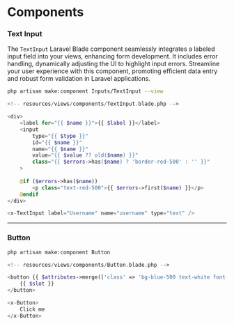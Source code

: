 # Components

### Text Input


The <code>TextInput</code> Laravel Blade component seamlessly integrates a labeled input field into your views, enhancing form development. It includes error handling, dynamically adjusting the UI to highlight input errors. Streamline your user experience with this component, promoting efficient data entry and robust form validation in Laravel applications.
```bash
php artisan make:component Inputs/TextInput --view
```
```php
<!-- resources/views/components/TextInput.blade.php -->

<div>
    <label for="{{ $name }}">{{ $label }}</label>
    <input 
        type="{{ $type }}" 
        id="{{ $name }}" 
        name="{{ $name }}" 
        value="{{ $value ?? old($name) }}" 
        class="{{ $errors->has($name) ? 'border-red-500' : '' }}"
    >
    
    @if ($errors->has($name))
        <p class="text-red-500">{{ $errors->first($name) }}</p>
    @endif
</div>
```
```php
<x-TextInput label="Username" name="username" type="text" />
```
---
### Button
```bash
php artisan make:component Button
```
```php
<!-- resources/views/components/Button.blade.php -->

<button {{ $attributes->merge(['class' => 'bg-blue-500 text-white font-bold py-2 px-4 rounded']) }}>
    {{ $slot }}
</button>
```
```php
<x-Button>
    Click me
</x-Button>
```
